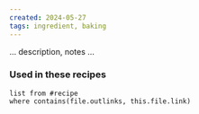 ```yaml
---
created: 2024-05-27
tags: ingredient, baking
---
```



… description, notes …

### Used in these recipes

```dataview
list from #recipe
where contains(file.outlinks, this.file.link)
```